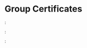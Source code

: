 # Group Certificates

:[](./certificate.md)

:[](./organization-certificate.md)

:[](./product-certificate.md)

